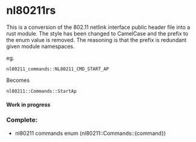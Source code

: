 # nl80211rs

This is a conversion of the 802.11 netlink interface public header file into a rust module. The style has been changed to CamelCase and the prefix to the enum value is removed. The reasoning is that the prefix is redundant given module namespaces.

eg.

`nl80211_commands::NL80211_CMD_START_AP`

Becomes

`nl80211::Commands::StartAp`


#### Work in progress

### Complete:
* nl80211 commands enum (nl80211::Commands::{command})
